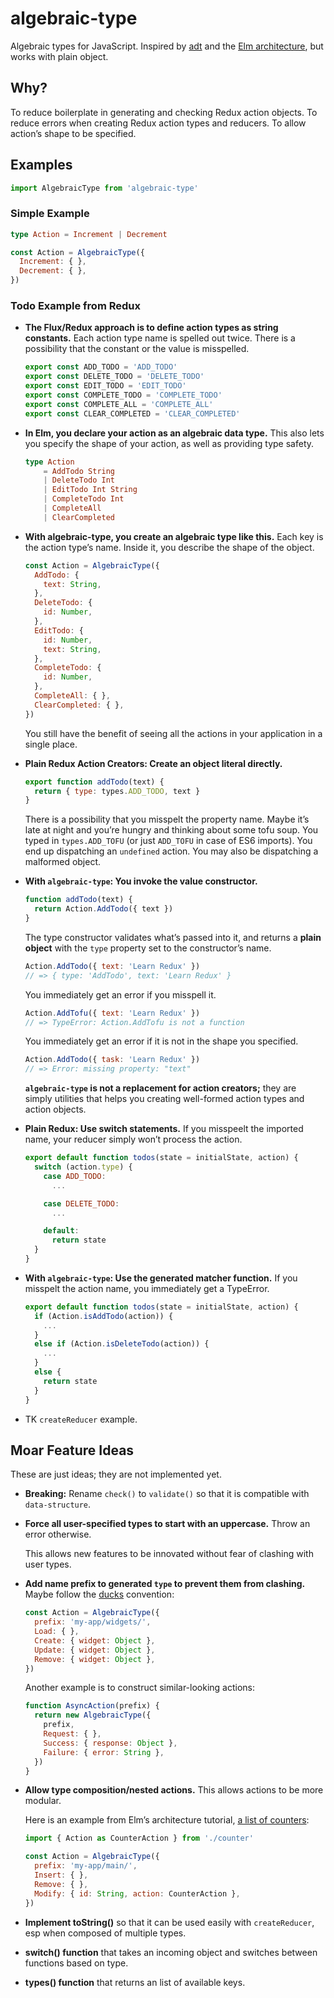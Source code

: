 # algebraic-type

Algebraic types for JavaScript. Inspired by [adt](https://www.npmjs.com/package/adt) and the [Elm architecture](https://github.com/evancz/elm-architecture-tutorial/), but works with plain object.


## Why?

To reduce boilerplate in generating and checking Redux action objects.
To reduce errors when creating Redux action types and reducers.
To allow action’s shape to be specified.


## Examples

```js
import AlgebraicType from 'algebraic-type'
```

### Simple Example

```elm
type Action = Increment | Decrement
```

```js
const Action = AlgebraicType({
  Increment: { },
  Decrement: { },
})
```


### Todo Example from Redux

- __The Flux/Redux approach is to define action types as string constants.__
  Each action type name is spelled out twice.
  There is a possibility that the constant or the value is misspelled.

  ```js
  export const ADD_TODO = 'ADD_TODO'
  export const DELETE_TODO = 'DELETE_TODO'
  export const EDIT_TODO = 'EDIT_TODO'
  export const COMPLETE_TODO = 'COMPLETE_TODO'
  export const COMPLETE_ALL = 'COMPLETE_ALL'
  export const CLEAR_COMPLETED = 'CLEAR_COMPLETED'
  ```

- __In Elm, you declare your action as an algebraic data type.__
  This also lets you specify the shape of your action,
  as well as providing type safety.

  ```elm
  type Action
      = AddTodo String
      | DeleteTodo Int
      | EditTodo Int String
      | CompleteTodo Int
      | CompleteAll
      | ClearCompleted
  ```

- __With algebraic-type, you create an algebraic type like this.__
  Each key is the action type’s name.
  Inside it, you describe the shape of the object.

  ```js
  const Action = AlgebraicType({
    AddTodo: {
      text: String,
    },
    DeleteTodo: {
      id: Number,
    },
    EditTodo: {
      id: Number,
      text: String,
    },
    CompleteTodo: {
      id: Number,
    },
    CompleteAll: { },
    ClearCompleted: { },
  })
  ```

  You still have the benefit of seeing all the actions in your application in a single place.

- __Plain Redux Action Creators: Create an object literal directly.__

  ```js
  export function addTodo(text) {
    return { type: types.ADD_TODO, text }
  }
  ```

  There is a possibility that you misspelt the property name.
  Maybe it’s late at night and you’re hungry and thinking about some tofu soup.
  You typed in `types.ADD_TOFU` (or just `ADD_TOFU` in case of ES6 imports).
  You end up dispatching an `undefined` action.
  You may also be dispatching a malformed object.

- __With `algebraic-type`: You invoke the value constructor.__

  ```js
  function addTodo(text) {
    return Action.AddTodo({ text })
  }
  ```

  The type constructor validates what’s passed into it,
  and returns a __plain object__ with the `type` property set to the constructor’s name.

  ```js
  Action.AddTodo({ text: 'Learn Redux' })
  // => { type: 'AddTodo', text: 'Learn Redux' }
  ```

  You immediately get an error if you misspell it.

  ```js
  Action.AddTofu({ text: 'Learn Redux' })
  // => TypeError: Action.AddTofu is not a function
  ```

  You immediately get an error if it is not in the shape you specified.

  ```js
  Action.AddTodo({ task: 'Learn Redux' })
  // => Error: missing property: "text"
  ```

  __`algebraic-type` is not a replacement for action creators;__
  they are simply utilities that helps you creating well-formed action types and action objects.

- __Plain Redux: Use switch statements.__
  If you misspeelt the imported name, your reducer simply won’t process the action.

  ```js
  export default function todos(state = initialState, action) {
    switch (action.type) {
      case ADD_TODO:
        ...
  
      case DELETE_TODO:
        ...
  
      default:
        return state
    }
  }
  ```

- __With `algebraic-type`: Use the generated matcher function.__
  If you misspelt the action name, you immediately get a TypeError.

  ```js
  export default function todos(state = initialState, action) {
    if (Action.isAddTodo(action)) {
      ...
    }
    else if (Action.isDeleteTodo(action)) {
      ...
    }
    else {
      return state
    }
  }
  ```

- TK `createReducer` example.


## Moar Feature Ideas

These are just ideas; they are not implemented yet.

- __Breaking:__ Rename `check()` to `validate()` so that it is compatible with `data-structure`.

- __Force all user-specified types to start with an uppercase.__ Throw an error otherwise.

  This allows new features to be innovated without fear of clashing with user types.

- __Add name prefix to generated `type` to prevent them from clashing.__
  Maybe follow the [ducks](https://github.com/erikras/ducks-modular-redux) convention:

  ```js
  const Action = AlgebraicType({
    prefix: 'my-app/widgets/',
    Load: { },
    Create: { widget: Object },
    Update: { widget: Object },
    Remove: { widget: Object },
  })
  ```

  Another example is to construct similar-looking actions:

  ```js
  function AsyncAction(prefix) {
    return new AlgebraicType({
      prefix,
      Request: { },
      Success: { response: Object },
      Failure: { error: String },
    })
  }
  ```

- __Allow type composition/nested actions.__ This allows actions to be more modular.

  Here is an example from Elm’s architecture tutorial, [a list of counters](https://github.com/evancz/elm-architecture-tutorial/#example-3-a-dynamic-list-of-counters):

  ```js
  import { Action as CounterAction } from './counter'

  const Action = AlgebraicType({
    prefix: 'my-app/main/',
    Insert: { },
    Remove: { },
    Modify: { id: String, action: CounterAction },
  })
  ```

- __Implement toString()__ so that it can be used easily with `createReducer`, esp when composed of multiple types.

- __switch() function__ that takes an incoming object and switches between functions based on type.

- __types() function__ that returns an list of available keys.
